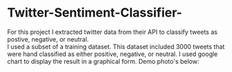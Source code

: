 Twitter-Sentiment-Classifier-
=============================
 For this project I extracted twitter data from their API to classify tweets as postive, negative, or neutral. 
<br>I used a subset of a training dataset. This dataset included 3000 tweets that were hand classified as either positive, negative, or neutral. 
I used google chart to display the result in a graphical form. Demo photo's below:



